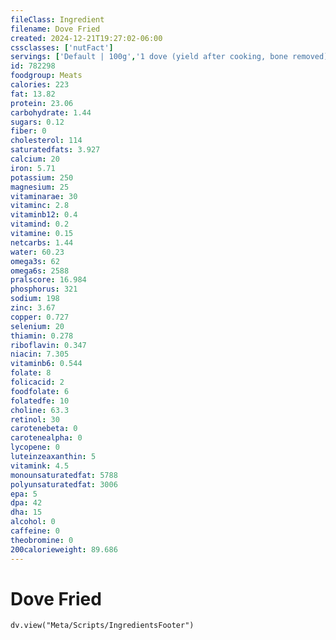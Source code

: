 ```yaml
---
fileClass: Ingredient
filename: Dove Fried
created: 2024-12-21T19:27:02-06:00
cssclasses: ['nutFact']
servings: ['Default | 100g','1 dove (yield after cooking, bone removed) | 110','1 cup, diced, cooked | 140']
id: 782298
foodgroup: Meats
calories: 223
fat: 13.82
protein: 23.06
carbohydrate: 1.44
sugars: 0.12
fiber: 0
cholesterol: 114
saturatedfats: 3.927
calcium: 20
iron: 5.71
potassium: 250
magnesium: 25
vitaminarae: 30
vitaminc: 2.8
vitaminb12: 0.4
vitamind: 0.2
vitamine: 0.15
netcarbs: 1.44
water: 60.23
omega3s: 62
omega6s: 2588
pralscore: 16.984
phosphorus: 321
sodium: 198
zinc: 3.67
copper: 0.727
selenium: 20
thiamin: 0.278
riboflavin: 0.347
niacin: 7.305
vitaminb6: 0.544
folate: 8
folicacid: 2
foodfolate: 6
folatedfe: 10
choline: 63.3
retinol: 30
carotenebeta: 0
carotenealpha: 0
lycopene: 0
luteinzeaxanthin: 5
vitamink: 4.5
monounsaturatedfat: 5788
polyunsaturatedfat: 3006
epa: 5
dpa: 42
dha: 15
alcohol: 0
caffeine: 0
theobromine: 0
200calorieweight: 89.686
---
```


# Dove Fried

```dataviewjs
dv.view("Meta/Scripts/IngredientsFooter")
```